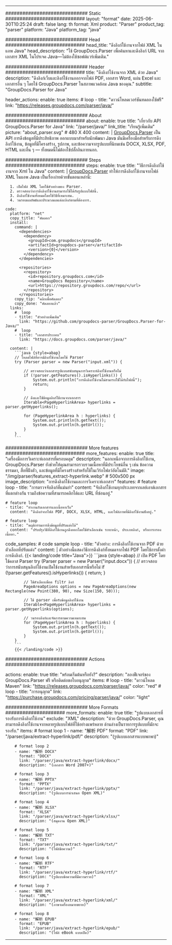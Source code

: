 


---
############################# Static ############################
layout: "format"
date:  2025-06-30T10:25:24
draft: false
lang: th
format: Xml
product: "Parser"
product_tag: "parser"
platform: "Java"
platform_tag: "java"

############################# Head ############################
head_title: "ดึงลิงก์ใช้งานจากไฟล์ XML ในแอพ Java"
head_description: "ใช้ GroupDocs.Parser เพื่อค้นหาและดึงลิงก์ URL จากเอกสาร XML ในโปรเจค Java—ไม่ต้องใช้ซอฟต์แวร์เพิ่มเติม."

############################# Header ############################
title: "ดึงลิงก์ใช้งานจาก XML ด้วย Java" 
description: "ดึงลิงก์เว็บและลิงก์ใช้งานออกจากไฟล์ PDF, เอกสาร Word, แผ่น Excel และเอกสารอื่น ๆ โดยใช้ GroupDocs.Parser ในสภาพแวดล้อม Java ของคุณ."
subtitle: "GroupDocs.Parser for Java" 

header_actions:
  enable: true
  items:
    #  loop
    - title: "ดาวน์โหลดเวอร์ชันทดลองใช้ฟรี"
      link: "https://releases.groupdocs.com/parser/java/"
      
############################# About ############################
about:
    enable: true
    title: "เกี่ยวกับ API GroupDocs.Parser for Java"
    link: "/parser/java/"
    link_title: "เรียนรู้เพิ่มเติม"
    picture: "about_parser.svg" # 480 X 400
    content: |
       [GroupDocs.Parser](/parser/java/) เป็น API การดึงข้อมูลที่มีประสิทธิภาพ ออกแบบมาสำหรับนักพัฒนา Java มันมีเครื่องมือสำหรับการดึงลิงก์ใช้งาน, ข้อมูลที่มีโครงสร้าง, รูปภาพ, และข้อความจากรูปแบบที่นิยมเช่น DOCX, XLSX, PDF, HTML และอื่น ๆ — ทั้งหมดนี้ไม่ต้องใช้ปลั๊กอินภายนอก.

############################# Steps ############################
steps:
    enable: true
    title: "วิธีการดึงลิงก์ใช้งานจาก Xml ใน Java"
    content: |
      [GroupDocs.Parser](/parser/java/) ทำให้การดึงลิงก์ใช้งานจากไฟล์ XML ในแอพ Java เป็นเรื่องง่ายด้วยขั้นตอนเหล่านี้:
      
      1. เปิดไฟล์ XML โดยใช้ตัวอย่างของ Parser.
      2. ตรวจสอบว่าการดึงลิงก์ใช้งานสามารถใช้ได้กับรูปแบบไฟล์นี้.
      3. ดึงลิงก์ใช้งานทั้งหมดโดยใช้วิธีที่เหมาะสม.
      4. วนรอบผลลัพธ์และประมวลผลแต่ละลิงก์ตามที่ต้องการ.
   
    code:
      platform: "net"
      copy_title: "คัดลอก"
      install:
        command: |
          <dependencies>
            <dependency>
              <groupId>com.groupdocs</groupId>
              <artifactId>groupdocs-parser</artifactId>
              <version>{0}</version>
            </dependency>
          </dependencies>

          <repositories>
            <repository>
              <id>repository.groupdocs.com</id>
              <name>GroupDocs Repository</name>
              <url>https://repository.groupdocs.com/repo/</url>
            </repository>
          </repositories>
        copy_tip: "คลิกเพื่อคัดลอก"
        copy_done: "คัดลอกแล้ว"
      links:
        #  loop
        - title: "ตัวอย่างเพิ่มเติม"
          link: "https://github.com/groupdocs-parser/GroupDocs.Parser-for-Java/"
        #  loop
        - title: "เอกสารประกอบ"
          link: "https://docs.groupdocs.com/parser/java/"
          
      content: |
        ```java {style=abap}
        // โหลดไฟล์ที่อาจมีลิงก์ใช้งานโดยใช้ Parser
        try (Parser parser = new Parser("input.xml")) {

            // ตรวจสอบว่าเอกสารรูปแบบสนับสนุนการวิเคราะห์ลิงก์ใช้งานหรือไม่
            if (!parser.getFeatures().isHyperlinks()) {
                System.out.println("การดึงลิงก์ใช้งานไม่สามารถใช้ได้กับไฟล์นี้");
                return;
            }

            // ดึงและใช้ข้อมูลลิงก์ใช้งานจากเอกสาร
            Iterable<PageHyperlinkArea> hyperlinks = parser.getHyperlinks();

            for (PageHyperlinkArea h : hyperlinks) {
                System.out.println(h.getText());
                System.out.println(h.getUrl());
            }
        }
        ```            

############################# More features ############################
more_features:
  enable: true
  title: "เครื่องมือการวิเคราะห์เอกสารที่ครอบคลุม"
  description: "นอกเหนือจากการดึงลิงก์ใช้งาน, GroupDocs.Parser ยังช่วยให้คุณสามารถรวบรวมเนื้อหาที่มีประโยชน์อื่น ๆ เช่น ข้อความธรรมดา, สื่อที่ฝังตัว, และข้อมูลที่มีโครงสร้างสำหรับใช้ในเวิร์กโฟลว์อัตโนมัติ."
  image: "/img/parser/features_extract-hyperlink.webp" # 500x500 px
  image_description: "การดึงลิงก์ใช้งานและการวิเคราะห์เอกสาร"
  features:
    # feature loop
    - title: "การตรวจจับลิงก์ที่แม่นยำ"
      content: "จับลิงก์ใช้งานทุกประเภทจากเลย์เอาต์เอกสารที่แตกต่างกัน รวมถึงข้อความที่สามารถคลิกได้และ URL ที่ซ่อนอยู่."

    # feature loop
    - title: "ทำงานกับเอกสารและเนื้อหาเว็บ"
      content: "ดึงลิงก์จากไฟล์ PDF, DOCX, XLSX, HTML, และไฟล์ภาพที่มีลิงก์ใช้งานฝังอยู่."

    # feature loop
    - title: "พฤติกรรมการดึงข้อมูลที่ปรับแต่งได้"
      content: "ปรับปรุงวิธีที่ลิงก์ใช้งานถูกดึงออกโดยใช้ตัวเลือกเช่น ระยะหน้า, ประเภทลิงก์, หรือการกรองเนื้อหา."
      
  code_samples:
    # code sample loop
    - title: "ตัวอย่าง: การดึงลิงก์ใช้งานจาก PDF ด้วยตัวเลือกที่ปรับแต่ง"
      content: |
        ตัวอย่างนี้แสดงวิธีการดึงลิงก์ทั้งหมดจากไฟล์ PDF โดยใช้การตั้งค่าการดึงลิงก์.
        {{< landing/code title="Java">}}
        ```java {style=abap}
        //  เปิด PDF โดยใช้คลาส Parser
        try (Parser parser = new Parser("input.docx"))
        {
            // ตรวจสอบว่าการสนับสนุนลิงก์ใช้งานเปิดใช้งานสำหรับเอกสารนี้หรือไม่
            if (!parser.getFeatures().isHyperlinks()) {
                return;
            }

            // ใช้ตัวเลือกเพื่อต filtr ลิงก์
            PageAreaOptions options = new PageAreaOptions(new Rectangle(new Point(380, 90), new Size(150, 50)));

            // ใช้ parser เพื่อรับข้อมูลลิงก์ใช้งาน
            Iterable<PageHyperlinkArea> hyperlinks = parser.getHyperlinks(options);

            // วนรอบลิงก์และจัดการตามความเหมาะสม
            for (PageHyperlinkArea h : hyperlinks) {
                System.out.println(h.getText());
                System.out.println(h.getUrl());
            }
        }
        ```
        {{< /landing/code >}}


############################# Actions ############################

actions:
  enable: true
  title: "พร้อมเริ่มต้นหรือยัง?"
  description: "ลองฟีเจอร์ของ GroupDocs.Parser ฟรี หรือติดต่อขอใบอนุญาต"
  items:
    #  loop
    - title: "ดาวน์โหลด Maven"
      link: "https://releases.groupdocs.com/parser/java/"
      color: "red"
        #  loop
    - title: "การอนุญาต"
      link: "https://purchase.groupdocs.com/pricing/parser/java/"
      color: "light"


############################# More Formats #####################
more_formats:
    enable: true
    title: "รูปแบบเอกสารที่รองรับการดึงลิงก์ใช้งาน"
    exclude: "XML"
    description: "ด้วย GroupDocs.Parser, คุณสามารถดึงลิงก์ใช้งานจากหลายรูปแบบไฟล์ที่ใช้อย่างแพร่หลาย ด้านล่างเป็นรายการรูปแบบที่มักจะรองรับ."
    items: 
        # format loop 1
        - name: "解析 PDF"
          format: "PDF"
          link: "/parser/java/extract-hyperlink/pdf/"
          description: "(รูปแบบเอกสารแบบพกพา)"
          
        # format loop 2
        - name: "解析 DOCX"
          format: "DOCX"
          link: "/parser/java/extract-hyperlink/docx/"
          description: "(เอกสาร Word 2007+)"
          
        # format loop 3
        - name: "解析 PPTX"
          format: "PPTX"
          link: "/parser/java/extract-hyperlink/pptx/"
          description: "(รูปแบบการนำเสนอ Open XML)"
          
        # format loop 4
        - name: "解析 XLSX"
          format: "XLSX"
          link: "/parser/java/extract-hyperlink/xlsx/"
          description: "(สมุดงาน Open XML)"
          
        # format loop 5
        - name: "解析 TXT"
          format: "TXT"
          link: "/parser/java/extract-hyperlink/txt/"
          description: "(ไฟล์ข้อความ)"
          
        # format loop 6
        - name: "解析 RTF"
          format: "RTF"
          link: "/parser/java/extract-hyperlink/rtf/"
          description: "(รูปแบบข้อความที่มีความรวย)"
          
        # format loop 7
        - name: "解析 XML"
          format: "XML"
          link: "/parser/java/extract-hyperlink/xml/"
          description: "(ภาษาเครื่องหมายขยาย)"
          
        # format loop 8
        - name: "解析 EPUB"
          format: "EPUB"
          link: "/parser/java/extract-hyperlink/epub/"
          description: "(ไฟล์ eBook แบบเปิด)"
         
          

---